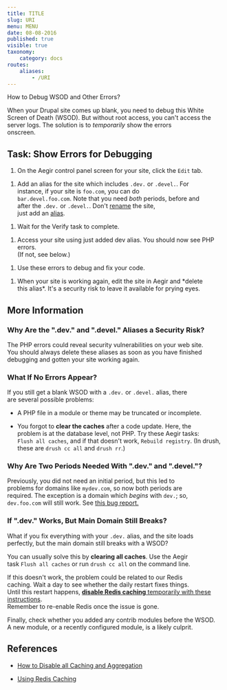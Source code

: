 ```yaml
---
title: TITLE
slug: URI
menu: MENU
date: 08-08-2016
published: true
visible: true
taxonomy:
    category: docs
routes:
    aliases:
        - /URI
---
```

How to Debug WSOD and Other Errors?

When your Drupal site comes up blank, you need to debug this White\
Screen of Death (WSOD). But without root access, you can't access the\
server logs. The solution is to *temporarily* show the errors\
onscreen.

Task: Show Errors for Debugging
-------------------------------

1.  On the Aegir control panel screen for your site, click the
    `Edit` tab.

<!-- -->

1.  Add an alias for the site which includes `.dev.` or `.devel.`. For\
    instance, if your site is `foo.com`, you can do\
    `bar.devel.foo.com`. Note that you need *both* periods, before and\
    after the `.dev.` or `.devel.`. Don't [rename](rename-task) the
    site,\
    just add an [alias](manage-aliases-redirects).

<!-- -->

1.  Wait for the Verify task to complete.

<!-- -->

1.  Access your site using just added dev alias. You should now see PHP
    errors.\
    (If not, see below.)

<!-- -->

1.  Use these errors to debug and fix your code.

<!-- -->

1.  When your site is working again, edit the site in Aegir and
    \*delete\
    this alias\*. It's a security risk to leave it available for
    prying eyes.

More Information
----------------

### Why Are the ".dev." and ".devel." Aliases a Security Risk?

The PHP errors could reveal security vulnerabilities on your web site.\
You should always delete these aliases as soon as you have finished\
debugging and gotten your site working again.

### What If No Errors Appear?

If you still get a blank WSOD with a `.dev.` or `.devel.` alias, there\
are several possible problems:

-   A PHP file in a module or theme may be truncated or incomplete.

<!-- -->

-   You forgot to **clear the caches** after a code update. Here, the\
    problem is at the database level, not PHP. Try these Aegir tasks:\
    `Flush all caches`, and if that doesn't work, `Rebuild
      registry`. (In drush, these are `drush cc all` and `drush rr`.)

### Why Are Two Periods Needed With ".dev." and ".devel."?

Previously, you did not need an initial period, but this led to\
problems for domains like `mydev.com`, so now both periods are\
required. The exception is a domain which *begins* with `dev.`; so,\
`dev.foo.com` will still work. See [this bug
report.](https://drupal.org/node/2015551#comment-7648111)

### If ".dev." Works, But Main Domain Still Breaks?

What if you fix everything with your `.dev.` alias, and the site loads\
perfectly, but the main domain still breaks with a WSOD?

You can usually solve this by **clearing all caches**. Use the Aegir\
task `Flush all caches` or run `drush cc all` on the command line.

If this doesn't work, the problem could be related to our Redis\
caching. Wait a day to see whether the daily restart fixes things.\
Until this restart happens, [**disable Redis caching** temporarily with
these instructions](cache-redis).\
Remember to re-enable Redis once the issue is gone.

Finally, check whether you added any contrib modules before the WSOD.\
A new module, or a recently configured module, is a likely culprit.

References
----------

-   [How to Disable all Caching and Aggregation](cache-disable-all)

<!-- -->

-   [Using Redis Caching](cache-redis)

